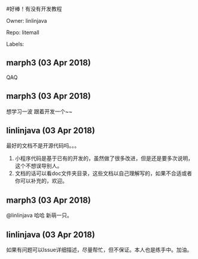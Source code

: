#好棒！有没有开发教程

Owner: linlinjava

Repo: litemall

Labels: 

## marph3 (03 Apr 2018)

QAQ

## marph3 (03 Apr 2018)

想学习一波 跟着开发一个~~

## linlinjava (03 Apr 2018)

最好的文档不是开源代码吗。。。

1. 小程序代码是基于已有的开发的，虽然做了很多改进，但是还是要多次说明，这个不想误导别人。
2. 文档的话可以看doc文件夹目录，这些文档以自己理解写的，如果不合适或者你可以补充的，欢迎。

## marph3 (03 Apr 2018)

@linlinjava  哈哈 新萌一只。

## linlinjava (03 Apr 2018)

如果有问题可以Issue详细描述，尽量帮忙，但不保证。本人也是练手中。加油。

